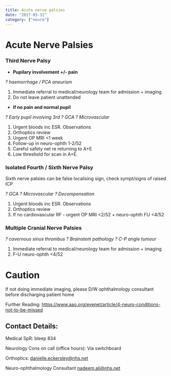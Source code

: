 ```yaml
---
title: Acute nerve palsies
date: "2017-03-31"
category: ["neuro"]
---
```

# Acute Nerve Palsies

### Third Nerve Palsy

* **Pupilary involvement +/- pain**

*? haemorrhage / PCA aneurism*

1. Immediate referral to medical/neurology team for admission + imaging
2. Do not leave patient unattended 


* **If no pain and normal pupil**


*? Early pupil involving 3rd
? GCA
? Microvascular*

1. Urgent bloods inc ESR. Observations
1. Orthoptics review
1. Urgent OP MRI <1 week
1. Follow-up in neuro-ophth 1-2/52
1. Careful safety net re returning to A+E
2. Low threshold for scan in A+E. 

### Isolated Fourth / Sixth Nerve Palsy

Sixth nerve palsies can be false localising sign, check sympt/signs of raised ICP

*? GCA
? Microvascular
? Decompensation*

1. Urgent bloods inc ESR.  Observations
1. Orthoptics review
1. If no cardiovascular RF - urgent OP MRI <2/52 + neuro-ophth FU <4/52

### Multiple Cranial Nerve Palsies

*? cavernous sinus thrombus
? Brainstem pathology
? C-P angle tumour*

1. Immediate referral to medical/neurology team for admission + imaging
1. F-U neuro-ophth <4/52

# Caution

If not doing immediate imaging, please D/W ophthalmology consultant before discharging patient home

Further Reading:
https://www.aao.org/eyenet/article/4-neuro-conditions-not-to-be-missed

## Contact Details:

Medical SpR:
bleep 834

Neurology Cons on call (office hours):
Via switchboard


Orthoptics:
danielle.eckersley@nhs.net

Neuro-ophthalmology Consultant
nadeem.ali@nhs.net
